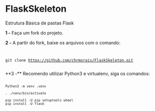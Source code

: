 # FlaskSkeleton
Estrutura Básica de pastas Flask

**1 -** Faça um fork do projeto.

**2 -** A partir do fork, baixe os arquivos com o comando:
<code>

git clone https://github.com/chrmorais/FlaskSkeleton.git

</code>
**3 -** Recomendo utilizar Python3 e virtualenv, siga os comandos:

<code>

    Python3 -m venv .venv

    . ./venv/bin/activate

    pip install -U pip setuptools wheel
    pip install -U flask

</code>

